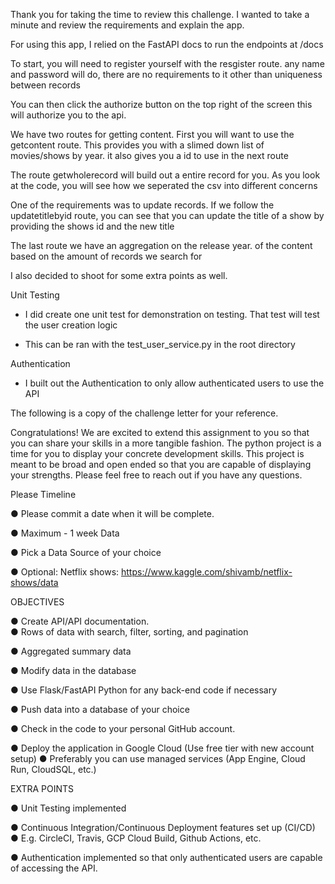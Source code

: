 Thank you for taking the time to review this challenge. I wanted to take a minute and 
review the requirements and explain the app.

For using this app, I relied on the FastAPI docs to run the endpoints at /docs

To start, you will need to register yourself with the resgister route.
any name and password will do, there are no requirements to it other than
uniqueness between records

You can then click the authorize button on the top right of the screen this will authorize
you to the api.

We have two routes for getting content. First you will want to use the getcontent route. This provides you with a slimed down list of movies/shows by year.  it also gives you a id to use in the next route

The route getwholerecord will build out a entire record for you.  As you look at the code, you will see how we seperated the csv into different concerns

One of the requirements was to update records.  If we follow the updatetitlebyid route, you can see that you can update the title of a show by providing the shows id and the new title

The last route we have an aggregation on the release year. of the content based on the amount of records we search
for

I also decided to shoot for some extra points as well.

Unit Testing

* I did create one unit test for demonstration on testing. That test will test the user creation logic

* This can be ran with the test_user_service.py in the root directory

Authentication
* I built out the Authentication to only allow authenticated users to use the API


The following is a copy of the challenge letter for your reference.

Congratulations! We are excited to extend this assignment 
to you so that you can share your 
skills in a more tangible fashion. 
The python project is a time for you to display 
your concrete  development skills. This project 
is meant to be broad and open ended so that you 
are capable  of displaying your strengths. 
Please feel free to reach out if you have any 
questions. 

Please Timeline 

● Please commit a date when it will be complete.

● Maximum - 1 week Data 

● Pick a Data Source of your choice 

● Optional: Netflix shows: https://www.kaggle.com/shivamb/netflix-shows/data 

OBJECTIVES 

● Create API/API documentation.  
● Rows of data with search, filter, sorting, and pagination 

● Aggregated summary data 

● Modify data in the database 

● Use Flask/FastAPI Python for any back-end code if necessary  

● Push data into a database of your choice 

● Check in the code to your personal GitHub account.  

● Deploy the application in Google Cloud (Use free tier with new account setup) ● Preferably you can use managed services (App Engine, Cloud Run, CloudSQL,  etc.)  

EXTRA POINTS 

● Unit Testing implemented 

● Continuous Integration/Continuous Deployment features set up (CI/CD) ● E.g. CircleCI, Travis, GCP Cloud Build, Github Actions, etc. 

● Authentication implemented so that only authenticated users are capable of accessing  the API.
